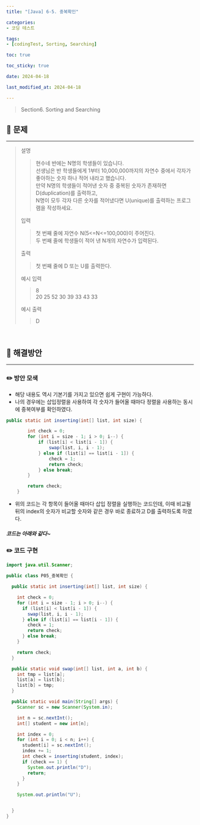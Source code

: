 ```yaml
---
title: "[Java] 6-5. 중복확인"

categories:
- 코딩 테스트

tags:
- [codingTest, Sorting, Searching]

toc: true

toc_sticky: true

date: 2024-04-18

last_modified_at: 2024-04-18

---
```


> Section6. Sorting and Searching


## :round_pushpin: 문제

-----
>설명
> >현수네 반에는 N명의 학생들이 있습니다.<br>
선생님은 반 학생들에게 1부터 10,000,000까지의 자연수 중에서 각자가 좋아하는 숫자 하나 적어 내라고 했습니다.<br>
만약 N명의 학생들이 적어낸 숫자 중 중복된 숫자가 존재하면 D(duplication)를 출력하고,<br>
N명이 모두 각자 다른 숫자를 적어냈다면 U(unique)를 출력하는 프로그램을 작성하세요.
>
> 입력
> > 첫 번째 줄에 자연수 N(5<=N<=100,000)이 주어진다.<br>
두 번째 줄에 학생들이 적어 낸 N개의 자연수가 입력된다.
>
> 출력
> >첫 번째 줄에 D 또는 U를 출력한다.
>
> 예시 입력
> >8<br>
20 25 52 30 39 33 43 33
>
> 예시 출력
> >D
<br>

## :round_pushpin: 해결방안

------
### :pencil2: 방안 모색

- 해당 내용도 역시 기본기를 가지고 있으면 쉽게 구현이 가능하다.
- 나의 경우에는 삽입정렬을 사용하여 각 숫자가 들어올 때마다 정렬을 사용하는 동시에 중복여부를 확인하였다.
```java
public static int inserting(int[] list, int size) {

        int check = 0;
        for (int i = size - 1; i > 0; i--) {
            if (list[i] < list[i - 1]) {
                swap(list, i, i - 1);
            } else if (list[i] == list[i - 1]) {
                check = 1;
                return check;
            } else break;
        }

        return check;
    }
```
- 위의 코드는 각 항목이 들어올 때마다 삽입 정렬을 실행하는 코드인데, 이때 비교될 뒤의 index의 숫자가 비교할 숫자와 같은 경우 바로 종료하고 D를 출력하도록 하였다.

#####  코드는 아래와 같다~

### :pencil2: 코드 구현

```java
import java.util.Scanner;

public class P05_중복확인 {

  public static int inserting(int[] list, int size) {

    int check = 0;
    for (int i = size - 1; i > 0; i--) {
      if (list[i] < list[i - 1]) {
        swap(list, i, i - 1);
      } else if (list[i] == list[i - 1]) {
        check = 1;
        return check;
      } else break;
    }

    return check;
  }

  public static void swap(int[] list, int a, int b) {
    int tmp = list[a];
    list[a] = list[b];
    list[b] = tmp;
  }

  public static void main(String[] args) {
    Scanner sc = new Scanner(System.in);

    int n = sc.nextInt();
    int[] student = new int[n];

    int index = 0;
    for (int i = 0; i < n; i++) {
      student[i] = sc.nextInt();
      index += 1;
      int check = inserting(student, index);
      if (check == 1) {
        System.out.println("D");
        return;
      }
    }

    System.out.println("U");


  }
}

```
